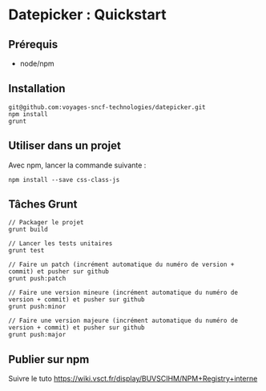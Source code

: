 # Datepicker : Quickstart

## Prérequis
 * node/npm


## Installation

```
git@github.com:voyages-sncf-technologies/datepicker.git
npm install
grunt
```

## Utiliser dans un projet

Avec npm, lancer la commande suivante :
```
npm install --save css-class-js
```

## Tâches Grunt

```
// Packager le projet
grunt build

// Lancer les tests unitaires
grunt test

// Faire un patch (incrément automatique du numéro de version + commit) et pusher sur github
grunt push:patch

// Faire une version mineure (incrément automatique du numéro de version + commit) et pusher sur github
grunt push:minor

// Faire une version majeure (incrément automatique du numéro de version + commit) et pusher sur github
grunt push:major
```

## Publier sur npm
Suivre le tuto https://wiki.vsct.fr/display/BUVSCIHM/NPM+Registry+interne
